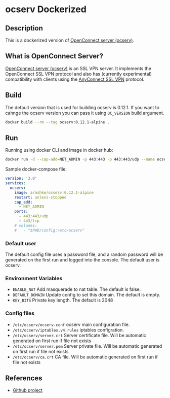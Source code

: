 # ocserv Dockerized

## Description

This is a dockerized version of [OpenConnect server (ocserv)](http://www.infradead.org/ocserv/).

## What is OpenConnect Server?

[OpenConnect server (ocserv)](http://www.infradead.org/ocserv/) is an SSL VPN server. It implements the OpenConnect SSL VPN protocol and also has (currently experimental) compatibility with clients using the [AnyConnect SSL VPN](http://www.cisco.com/c/en/us/support/security/anyconnect-vpn-client/tsd-products-support-series-home.html) protocol.

## Build

The default version that is used for building ocserv is 0.12.1. If you want to cahnge the ocserv version you can pass it using `OC_VERSION` build argument.

```bash
docker build --rm --tag ocserv:0.12.1-alpine .
```

## Run

Running using docker CLI and image in docker hub:

```bash
docker run -d --cap-add=NET_ADMIN -p 443:443 -p 443:443/udp --name ocserv arashke/ocserv:0.12.1-alpine
```

Sample docker-compose file:

```yaml
version: '3.0'
services:
  ocserv:
    image: arashke/ocserv:0.12.1-alpine
    restart: unless-stopped
    cap_add:
      - NET_ADMIN
    ports:
      - 443:443/udp
      - 443/tcp
    # volumes:
    #   - "$PWD/config:/etc/ocserv"
```

### Default user

The default config file uses a password file, and a random password will be generated on the first run and logged into the console.
The default user is ocserv.

### Environment Variables

- `ENABLE_NAT` Add masquerade to nat table. The default is false.
- `DEFAULT_DOMAIN` Update config to set this domain. The default is empty.
- `KEY_BITS` Private key length. The default is 2048

### Config files

- `/etc/ocserv/ocserv.conf` ocserv main configuration file.
- `/etc/ocserv/iptables.v4.rules` iptables configration.
- `/etc/ocserv/server.crt` Server certificate file. Will be automatic generated on first run if file not exists
- `/etc/ocserv/server.pem` Server private file. Will be automatic generated on first run if file not exists
- `/etc/ocserv/ca.crt` CA file. Will be automatic generated on first run if file not exists

## References

- [Github project](https://github.com/arash-ke/ocserv-docker)
